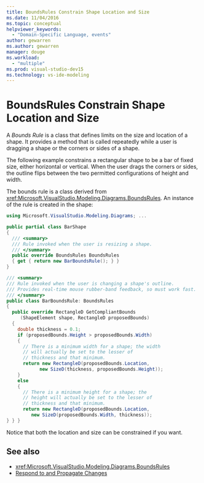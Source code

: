 ```yaml
---
title: BoundsRules Constrain Shape Location and Size
ms.date: 11/04/2016
ms.topic: conceptual
helpviewer_keywords:
  - "Domain-Specific Language, events"
author: gewarren
ms.author: gewarren
manager: douge
ms.workload:
  - "multiple"
ms.prod: visual-studio-dev15
ms.technology: vs-ide-modeling
---
```

# BoundsRules Constrain Shape Location and Size

A *Bounds Rule* is a class that defines limits on the size and location of a shape. It provides a method that is called repeatedly while a user is dragging a shape or the corners or sides of a shape.

The following example constrains a rectangular shape to be a bar of fixed size, either horizontal or vertical. When the user drags the corners or sides, the outline flips between the two permitted configurations of height and width.

The bounds rule is a class derived from <xref:Microsoft.VisualStudio.Modeling.Diagrams.BoundsRules>. An instance of the rule is created in the shape:

```csharp
using Microsoft.VisualStudio.Modeling.Diagrams; ...

public partial class BarShape
{
  /// <summary>
  /// Rule invoked when the user is resizing a shape.
  /// </summary>
  public override BoundsRules BoundsRules
  { get { return new BarBoundsRule(); } }
}

/// <summary>
/// Rule invoked when the user is changing a shape's outline.
/// Provides real-time mouse rubber-band feedback, so must work fast.
/// </summary>
public class BarBoundsRule: BoundsRules
{
  public override RectangleD GetCompliantBounds
     (ShapeElement shape, RectangleD proposedBounds)
  {
    double thickness = 0.1;
    if (proposedBounds.Height > proposedBounds.Width)
    {
      // There is a minimum width for a shape; the width
      // will actually be set to the lesser of
      // thickness and that minimum.
      return new RectangleD(proposedBounds.Location,
            new SizeD(thickness, proposedBounds.Height));
    }
    else
    {
      // There is a minimum height for a shape; the
      // height will actually be set to the lesser of
      // thickness and that minimum.
      return new RectangleD(proposedBounds.Location,
         new SizeD(proposedBounds.Width, thickness));
} } }
```

Notice that both the location and size can be constrained if you want.

## See also

- <xref:Microsoft.VisualStudio.Modeling.Diagrams.BoundsRules>
- [Respond to and Propagate Changes](../modeling/responding-to-and-propagating-changes.md)